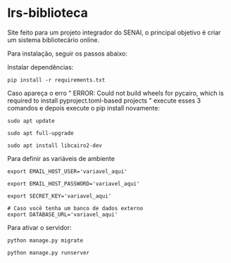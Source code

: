 # lrs-biblioteca

Site feito para um projeto integrador do SENAI, o principal objetivo é criar um sistema bibliotecário online.

Para instalação, seguir os passos abaixo:

Instalar dependências:

    pip install -r requirements.txt

Caso apareça o erro " ERROR: Could not build wheels for pycairo, which is required to install pyproject.toml-based projects " execute esses 3 comandos e depois execute o pip install novamente:

    sudo apt update

    sudo apt full-upgrade

    sudo apt install libcairo2-dev

Para definir as variáveis de ambiente

    export EMAIL_HOST_USER='variavel_aqui'

    export EMAIL_HOST_PASSWORD='variavel_aqui'

    export SECRET_KEY='variavel_aqui'

    # Caso você tenha um banco de dados externo
    export DATABASE_URL='variavel_aqui'

Para ativar o servidor:

    python manage.py migrate

    python manage.py runserver

